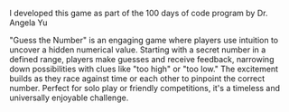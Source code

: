 I developed this game as part of the 100 days of code program by Dr. Angela Yu
 
 "Guess the Number" is an engaging game where players use intuition to uncover a hidden numerical value. Starting with a secret number in a defined range, players make guesses and receive feedback, narrowing down possibilities with clues like "too high" or "too low." The excitement builds as they race against time or each other to pinpoint the correct number. Perfect for solo play or friendly competitions, it's a timeless and universally enjoyable challenge.
